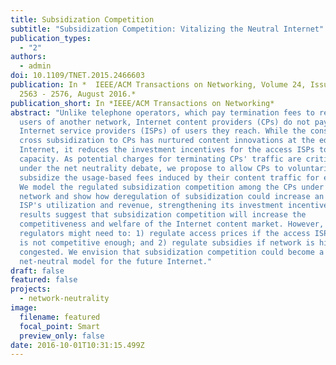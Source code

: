 ```yaml
---
title: Subsidization Competition
subtitle: "Subsidization Competition: Vitalizing the Neutral Internet"
publication_types:
  - "2"
authors:
  - admin
doi: 10.1109/TNET.2015.2466603
publication: In *  IEEE/ACM Transactions on Networking, Volume 24, Issue 4, pp.
  2563 - 2576, August 2016.*
publication_short: In *IEEE/ACM Transactions on Networking*
abstract: "Unlike telephone operators, which pay termination fees to reach the
  users of another network, Internet content providers (CPs) do not pay the
  Internet service providers (ISPs) of users they reach. While the consequent
  cross subsidization to CPs has nurtured content innovations at the edge of the
  Internet, it reduces the investment incentives for the access ISPs to expand
  capacity. As potential charges for terminating CPs' traffic are criticized
  under the net neutrality debate, we propose to allow CPs to voluntarily
  subsidize the usage-based fees induced by their content traffic for end-users.
  We model the regulated subsidization competition among the CPs under a neutral
  network and show how deregulation of subsidization could increase an access
  ISP's utilization and revenue, strengthening its investment incentives. Our
  results suggest that subsidization competition will increase the
  competitiveness and welfare of the Internet content market. However,
  regulators might need to: 1) regulate access prices if the access ISP market
  is not competitive enough; and 2) regulate subsidies if network is highly
  congested. We envision that subsidization competition could become a viable
  net-neutral model for the future Internet."
draft: false
featured: false
projects:
  - network-neutrality
image:
  filename: featured
  focal_point: Smart
  preview_only: false
date: 2016-10-01T10:31:15.499Z
---
```

